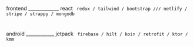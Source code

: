 frontend _____________ react `  redux / tailwind / bootstrap /// netlify / stripe / strappy / mongodb                `

#

android ____________ jetpack `  firebase / hilt / koin / retrofit / ktor / kmm                                       `
